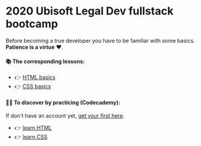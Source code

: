 # 2020 Ubisoft Legal Dev fullstack bootcamp

Before becoming a true developer you have to be familiar with some basics. **Patience is a virtue** ❤️.

#### 📚 The corresponding lessons:

- 👉 [HTML basics](front/html_basics.md)
- 👉 [CSS basics](front/css_basics.md)


#### 🏋️‍♀️ To discover by practicing (Codecademy):

If don't have an account yet, [get your first here](https://www.codecademy.com/login).

- 👉 [learn HTML](https://www.codecademy.com/learn/learn-html)
- 👉 [learn CSS](https://www.codecademy.com/learn/learn-css)
